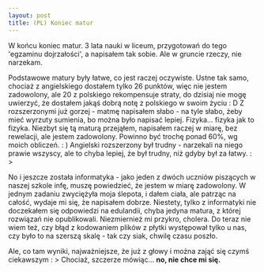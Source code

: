 ```yaml
---
layout: post
title: (PL) Koniec matur
---
```


W końcu koniec matur. 3 lata nauki w liceum, przygotowań do tego 'egzaminu dojrzałości', a napisałem tak sobie. Ale w gruncie rzeczy, nie narzekam.

Podstawowe matury były łatwe, co jest raczej oczywiste. Ustne tak samo, chociaż z angielskiego dostałem tylko 26 punktów, więc nie jestem zadowolony, ale 20 z polskiego rekompensuje straty, do dzisiaj nie mogę uwierzyć, że dostałem jakąś dobrą notę z polskiego w swoim życiu : D
Z rozszerzonymi już gorzej - matmę napisałem słabo - na tyle słabo, żeby mieć wyrzuty sumienia, bo można było napisać lepiej. Fizyka... fizyka jak to fizyka. Niezbyt się tą maturą przejąłem, napisałem raczej w miarę, bez rewelacji, ale jestem zadowolony. Powinno być trochę ponad 60%, wg moich obliczeń. : ) Angielski rozszerzony był trudny - narzekali na niego prawie wszyscy, ale to chyba lepiej, że był trudny, niż gdyby był za łatwy. : >

No i jeszcze została informatyka - jako jeden z dwóch uczniów piszących w naszej szkole infę, muszę powiedzieć, że jestem w miarę zadowolony. W jednym zadaniu zwyciężyła moja ślepota, i dałem ciała, ale patrząc na całość, wydaje mi się, że napisałem dobrze. Niestety, tylko z informatyki nie doczekałem się odpowiedzi na edulandii, chyba jedyna matura, z której rozwiązań nie opublikowali. Niezmiernież mi przykro, cholera. Do teraz nie wiem też, czy błąd z kodowaniem plików z płytki występował tylko u nas, czy było to na szerszą skalę - tak czy siak, chwilę czasu poszło.

Ale, co tam wyniki, najważniejsze, że już z głowy i można zająć się czymś ciekawszym : >
Chociaż, szczerze mówiąc...
__no, nie chce mi się.__

